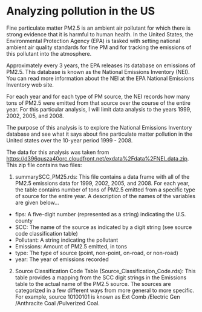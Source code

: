 # Analyzing pollution in the US

Fine particulate matter PM2.5 is an ambient air pollutant for which there is strong evidence that it is harmful to human health. In the United States, the Environmental Protection Agency (EPA) is tasked with setting national ambient air quality standards for fine PM and for tracking the emissions of this pollutant into the atmosphere. 

Approximately every 3 years, the EPA releases its database on emissions of PM2.5. This database is known as the National Emissions Inventory (NEI). You can read more information about the NEI at the EPA National Emissions Inventory web site.

For each year and for each type of PM source, the NEI records how many tons of PM2.5 were emitted from that source over the course of the entire year. For this particular analysis, I will limit data analysis to the years 1999, 2002, 2005, and 2008.

The purpose of this analysis is to explore the National Emissions Inventory database and see what it says about fine particulate matter pollution in the United states over the 10-year period 1999 - 2008.

The data for this analysis was taken from https://d396qusza40orc.cloudfront.net/exdata%2Fdata%2FNEI_data.zip. This zip file contains two files:

1. summarySCC_PM25.rds: This file contains a data frame with all of the PM2.5 emissions data for 1999, 2002, 2005, and 2008. For each year, the table contains number of tons of PM2.5 emitted from a specific type of source for the entire year. A description of the names of the variables are given below...

* fips: A five-digit number (represented as a string) indicating the U.S. county
* SCC: The name of the source as indicated by a digit string (see source code classification table)
* Pollutant: A string indicating the pollutant
* Emissions: Amount of PM2.5 emitted, in tons
* type: The type of source (point, non-point, on-road, or non-road)
* year: The year of emissions recorded

2. Source Classification Code Table (Source_Classification_Code.rds): This table provides a mapping from the SCC digit strings in the Emissions table to the actual name of the PM2.5 source. The sources are categorized in a few different ways from more general to more specific. For example, source 10100101 is known as Ext Comb /Electric Gen /Anthracite Coal /Pulverized Coal.

